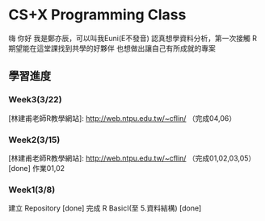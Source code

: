 # CS+X Programming Class
嗨 你好
我是鄭亦辰，可以叫我Euni(E不發音)
認真想學資料分析，第一次接觸 R
  期望能在這堂課找到共學的好夥伴
  也想做出讓自己有所成就的專案

## 學習進度
### Week3(3/22)
  [林建甫老師R教學網站]: http://web.ntpu.edu.tw/~cflin/ （完成04,06）
### Week2(3/15)
  [林建甫老師R教學網站]: http://web.ntpu.edu.tw/~cflin/ （完成01,02,03,05）[done]
  作業01,02
### Week1(3/8)
  建立 Repository [done]
  完成 R BasicI(至 5.資料結構) [done]
